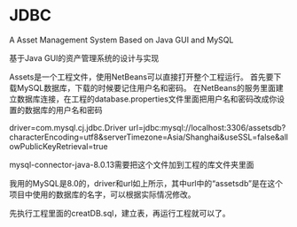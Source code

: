 # JDBC
A Asset Management System Based on Java GUI and MySQL

基于Java GUI的资产管理系统的设计与实现


Assets是一个工程文件，使用NetBeans可以直接打开整个工程运行。
首先要下载MySQL数据库，下载的时候要记住用户名和密码。
在NetBeans的服务里面建立数据库连接，在工程的database.properties文件里面把用户名和密码改成你设置的数据库的用户名和密码

driver=com.mysql.cj.jdbc.Driver
url=jdbc:mysql://localhost:3306/assetsdb?characterEncoding=utf8&serverTimezone=Asia/Shanghai&useSSL=false&allowPublicKeyRetrieval=true

mysql-connector-java-8.0.13需要把这个文件加到工程的库文件夹里面

我用的MySQL是8.0的，driver和url如上所示，其中url中的“assetsdb”是在这个项目中使用的数据库的名字，可以根据实际情况修改。

先执行工程里面的creatDB.sql，建立表，再运行工程就可以了。

